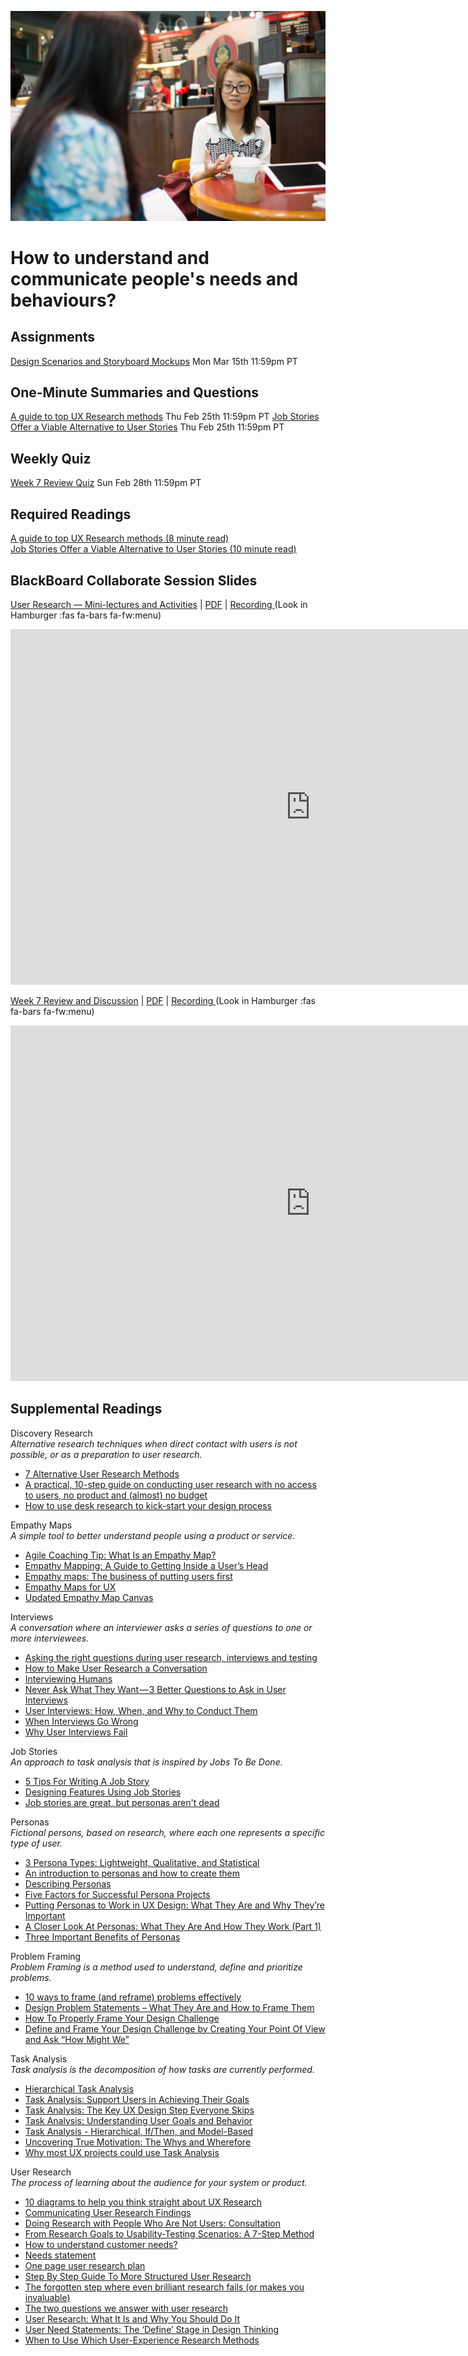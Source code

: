 ![Coffee Shop](assets/images/13966760787_2d0975e6bc_k.jpg ':class=banner-image')

# How to understand and communicate people's needs and behaviours?

## Assignments
[Design Scenarios and Storyboard Mockups](https://canvas.sfu.ca/courses/59869/assignments/583038)<span class='badge'> Mon Mar 15th 11:59pm PT</span>

## One-Minute Summaries and Questions  
[A guide to top UX Research methods](https://canvas.sfu.ca/courses/59869/assignments/583026) <span class='badge'> Thu Feb 25th 11:59pm PT</span>
[Job Stories Offer a Viable Alternative to User Stories](https://canvas.sfu.ca/courses/59869/assignments/583036) <span class='badge'> Thu Feb 25th 11:59pm PT</span>

## Weekly Quiz
[Week 7 Review Quiz](https://canvas.sfu.ca/courses/59869/assignments/583049) <span class='badge'> Sun Feb 28th 11:59pm PT </span>

## Required Readings  
[A guide to top UX Research methods (8 minute read)](https://uxdesign.cc/a-guide-to-top-ux-research-methods-1adef6d46efe)  
[Job Stories Offer a Viable Alternative to User Stories (10 minute read)](https://www.mountaingoatsoftware.com/blog/job-stories-offer-a-viable-alternative-to-user-stories)  

## BlackBoard Collaborate Session Slides
[User Research — Mini-lectures and Activities](https://docs.google.com/presentation/d/e/2PACX-1vRWW-x6Q3e1PEKz3PTRD5zRzTaIIji2pmI1lmaO3AKkmDbRQIA1BpxExPDf1m5H5Q_Jvx8nGk_Rg1Kl/pub?start=false&loop=false&delayms=3000) | [PDF](https://canvas.sfu.ca/courses/59869/files/folder/Downloads/Slides%20PDFs/Mini-Lectures%20and%20Activities/Week-07) | [Recording ](https://canvas.sfu.ca/courses/59869/external_tools/3544) (Look in Hamburger :fas fa-bars fa-fw:menu)  

<div class="video-container-16by9"><iframe src="https://docs.google.com/presentation/d/e/2PACX-1vRWW-x6Q3e1PEKz3PTRD5zRzTaIIji2pmI1lmaO3AKkmDbRQIA1BpxExPDf1m5H5Q_Jvx8nGk_Rg1Kl/embed?start=false&loop=false&delayms=3000" frameborder="0" width="960" height="569" allowfullscreen="true" mozallowfullscreen="true" webkitallowfullscreen="true"></iframe></div>

[Week 7 Review and Discussion](https://docs.google.com/presentation/d/e/2PACX-1vTBZJSyvjdaTTc-FRtrf20vDvfNp18DbjUfdp339G0KCRUE7YjfafDQoVv8CDIIP95BrxyyPf2ZzE06/pub?start=false&loop=false&delayms=3000) | [PDF](https://canvas.sfu.ca/courses/59869/files/folder/Downloads/Slides%20PDFs/Review%20and%20Discussion/Week-07) | [Recording ](https://canvas.sfu.ca/courses/59869/external_tools/3544) (Look in Hamburger :fas fa-bars fa-fw:menu)  

<div class="video-container-16by9"><iframe src="https://docs.google.com/presentation/d/e/2PACX-1vTBZJSyvjdaTTc-FRtrf20vDvfNp18DbjUfdp339G0KCRUE7YjfafDQoVv8CDIIP95BrxyyPf2ZzE06/embed?start=false&loop=false&delayms=3000" frameborder="0" width="960" height="569" allowfullscreen="true" mozallowfullscreen="true" webkitallowfullscreen="true"></iframe></div>

## Supplemental Readings  

Discovery Research  
_Alternative research techniques when direct contact with users is not possible, or as a preparation to user research._

*   [7 Alternative User Research Methods](https://www.koruux.com/blog/7-alternative-user-research-methods/)
*   [A practical, 10-step guide on conducting user research with no access to users, no product and (almost) no budget](https://uxdesign.cc/a-practical-guide-on-conducting-user-research-with-no-access-to-users-and-no-product-e7face850ce2)
*   [How to use desk research to kick-start your design process](https://uxdesign.cc/how-to-use-desk-research-to-kick-start-your-design-process-aab6e67fd7a4)

Empathy Maps  
_A simple tool to better understand people using a product or service._  

*   [Agile Coaching Tip: What Is an Empathy Map?](http://www.solutionsiq.com/what-is-an-empathy-map/)  
*   [Empathy Mapping: A Guide to Getting Inside a User’s Head](https://www.uxbooth.com/articles/empathy-mapping-a-guide-to-getting-inside-a-users-head/)  
*   [Empathy maps: The business of putting users first](https://www.invisionapp.com/inside-design/empathy-maps-ux/)  
*   [Empathy Maps for UX](http://www.tadpull.com/tools/how-to-use-empathy-map-for-user-experience-mapping.php)  
*   [Updated Empathy Map Canvas](https://medium.com/the-xplane-collection/updated-empathy-map-canvas-46df22df3c8a)  

Interviews  
_A conversation where an interviewer asks a series of questions to one or more interviewees._

*   [Asking the right questions during user research, interviews and testing](https://uxdesign.cc/asking-the-right-questions-on-user-research-interviews-and-testing-427261742a67)
*   [How to Make User Research a Conversation](https://www.uxmatters.com/mt/archives/2018/05/how-to-make-user-research-a-conversation.php)
*   [Interviewing Humans](http://alistapart.com/article/interviewing-humans)  
*   [Never Ask What They Want — 3 Better Questions to Ask in User Interviews](https://medium.com/user-research/never-ask-what-they-want-3-better-questions-to-ask-in-user-interviews-aeddd2a2101e#.21nbp2ly8)    
*   [User Interviews: How, When, and Why to Conduct Them](https://www.nngroup.com/articles/user-interviews/)
*   [When Interviews Go Wrong](http://www.uxmatters.com/mt/archives/2011/04/when-interviews-go-wrong.php)
*   [Why User Interviews Fail](https://www.nngroup.com/articles/why-user-interviews-fail/)

Job Stories  
_An approach to task analysis that is inspired by Jobs To Be Done._

*   [5 Tips For Writing A Job Story](https://jtbd.info/5-tips-for-writing-a-job-story-7c9092911fc9)  
*   [Designing Features Using Job Stories](https://www.intercom.com/blog/using-job-stories-design-features-ui-ux/)  
*   [Job stories are great, but personas aren't dead](http://www.elezea.com/2013/12/job-stories-and-personas-sitting-in-a-tree/)  

Personas  
_Fictional persons, based on research, where each one represents a specific type of user._

*   [3 Persona Types: Lightweight, Qualitative, and Statistical](https://www.nngroup.com/articles/persona-types/)  
*   [An introduction to personas and how to create them](http://www.steptwo.com.au/papers/kmc_personas/index.html)  
*   [Describing Personas](https://medium.com/@indiyoung/describing-personas-af992e3fc527#.uqj6h6mb2)  
*   [Five Factors for Successful Persona Projects](https://articles.uie.com/successful_persona_projects/)  
*   [Putting Personas to Work in UX Design: What They Are and Why They’re Important](https://blog.adobe.com/en/publish/2017/09/29/putting-personas-to-work-in-ux-design-what-they-are-and-why-theyre-important.html#gs.jz18x9)  
*   [A Closer Look At Personas: What They Are And How They Work (Part 1)](http://www.smashingmagazine.com/2014/08/06/a-closer-look-at-personas-part-1/)  
*   [Three Important Benefits of Personas](https://articles.uie.com/benefits_of_personas/)

Problem Framing  
_Problem Framing is a method used to understand, define and prioritize problems._

*   [10 ways to frame (and reframe) problems effectively](https://uxplanet.org/a-guide-to-problem-framing-ae58713364ec)   
*   [Design Problem Statements – What They Are and How to Frame Them](https://www.toptal.com/designers/product-design/design-problem-statement)  
*   [How To Properly Frame Your Design Challenge](https://uxdesign.cc/how-to-properly-frame-your-design-challenge-eccb4d89cb83)  
*   [Define and Frame Your Design Challenge by Creating Your Point Of View and Ask “How Might We”](https://www.interaction-design.org/literature/article/define-and-frame-your-design-challenge-by-creating-your-point-of-view-and-ask-how-might-we)

Task Analysis  
_Task analysis is the decomposition of how tasks are currently performed._

*   [Hierarchical Task Analysis](http://www.uxmatters.com/mt/archives/2010/02/hierarchical-task-analysis.php)  
*   [Task Analysis: Support Users in Achieving Their Goals](https://www.nngroup.com/articles/task-analysis/)
*   [Task Analysis: The Key UX Design Step Everyone Skips](https://searchenginewatch.com/sew/how-to/2336547/task-analysis-the-key-ux-design-step-everyone-skips)
*   [Task Analysis: Understanding User Goals and Behavior](https://xd.adobe.com/ideas/process/user-research/task-analysis-ux-with-example/)
*   [Task Analysis - Hierarchical, If/Then, and Model-Based](http://siteresources.worldbank.org/WBI/Resources/213798-1194538727144/4Final-Task_Analysis.pdf)  
*   [Uncovering True Motivation: The Whys and Wherefore](http://www.stcsig.org/usability/newsletter/0310-motivation.html)  
*   [Why most UX projects could use Task Analysis](https://uxdesign.cc/most-ux-projects-could-use-task-analysis-7244e8cf9916)  

User Research  
_The process of learning about the audience for your system or product._

*   [10 diagrams to help you think straight about UX Research](https://www.userfocus.co.uk/articles/think-straight-about-UX-Research.html)
*   [Communicating User Research Findings](http://www.uxmatters.com/mt/archives/2012/02/communicating-user-research-findings.php)
*   [Doing Research with People Who Are Not Users: Consultation](https://www.uxmatters.com/mt/archives/2017/08/doing-research-with-people-who-are-not-users-consultation.php)
*   [From Research Goals to Usability-Testing Scenarios: A 7-Step Method](https://www.nngroup.com/articles/ux-research-goals-to-scenarios/)
*   [How to understand customer needs?](https://uxplanet.org/how-to-understand-customer-needs-22a987f92a71)
*   [Needs statement](https://www.ibm.com/design/thinking/page/toolkit/activity/needs-statements)  
*   [One page user research plan](http://uxdesign.smashingmagazine.com/2012/01/26/ux-research-plan-stakeholders-love/)  
*   [Step By Step Guide To More Structured User Research](http://blog.usabilla.com/step-by-step-guide-to-more-structured-user-research/)  
*   [The forgotten step where even brilliant research fails (or makes you invaluable)](https://uxdesign.cc/the-forgotten-step-where-even-brilliant-research-fails-or-makes-you-invaluable-6ddec8481c80)  
*   [The two questions we answer with user research](http://www.userfocus.co.uk/articles/the_two_questions_we_answer_with_user_research.html)  
*   [User Research: What It Is and Why You Should Do It](https://www.interaction-design.org/literature/article/user-research-what-it-is-and-why-you-should-do-it)  
*   [User Need Statements: The ‘Define’ Stage in Design Thinking](https://www.nngroup.com/articles/user-need-statements/)  
*   [When to Use Which User-Experience Research Methods](https://www.nngroup.com/articles/which-ux-research-methods/)  
